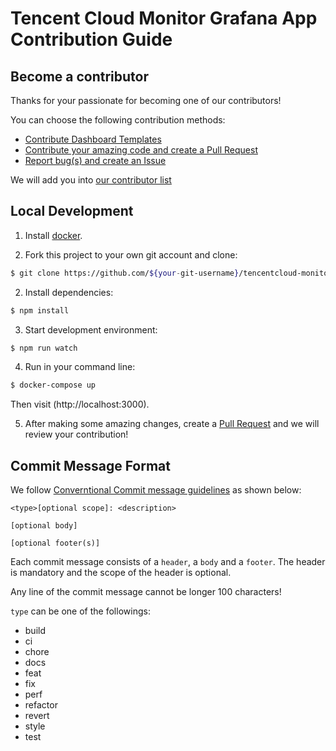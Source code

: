 # Tencent Cloud Monitor Grafana App Contribution Guide

## Become a contributor

Thanks for your passionate for becoming one of our contributors!

You can choose the following contribution methods:

- [Contribute Dashboard Templates](https://github.com/TencentCloud/tencentcloud-monitor-grafana-app/tree/master/src/dashboards)
- [Contribute your amazing code and create a Pull Request](https://github.com/TencentCloud/tencentcloud-monitor-grafana-app/pulls)
- [Report bug(s) and create an Issue](https://github.com/TencentCloud/tencentcloud-monitor-grafana-app/issues/new/choose)

We will add you into [our contributor list](#contributors)

## Local Development

1. Install [docker](https://docs.docker.com/get-docker/).

2. Fork this project to your own git account and clone:
```bash
$ git clone https://github.com/${your-git-username}/tencentcloud-monitor-grafana-app.git
```

2. Install dependencies:
```bash
$ npm install
```

3. Start development environment:
```bash
$ npm run watch
```

4. Run in your command line:

```bash
$ docker-compose up
```
Then visit (http://localhost:3000).

5. After making some amazing changes, create a [Pull Request](https://github.com/TencentCloud/tencentcloud-monitor-grafana-app/pulls) and we will review your contribution!

## Commit Message Format

We follow [Converntional Commit message guidelines](https://conventionalcommits.org/) as shown below:

```
<type>[optional scope]: <description>

[optional body]

[optional footer(s)]
```

Each commit message consists of a `header`, a `body` and a `footer`. The header is mandatory and the scope of the header is optional.

Any line of the commit message cannot be longer 100 characters!

`type` can be one of the followings:

- build
- ci
- chore
- docs
- feat
- fix
- perf
- refactor
- revert
- style
- test

